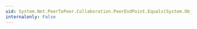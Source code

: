```yaml
---
uid: System.Net.PeerToPeer.Collaboration.PeerEndPoint.Equals(System.Object,System.Object)
internalonly: False
---
```


